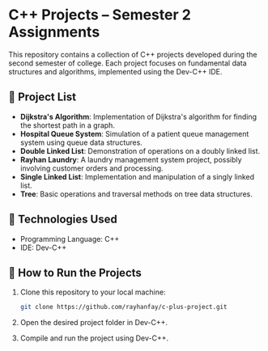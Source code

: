 # C++ Projects – Semester 2 Assignments

This repository contains a collection of C++ projects developed during the second semester of college. Each project focuses on fundamental data structures and algorithms, implemented using the Dev-C++ IDE.

## 📁 Project List

- **Dijkstra's Algorithm**: Implementation of Dijkstra's algorithm for finding the shortest path in a graph.
- **Hospital Queue System**: Simulation of a patient queue management system using queue data structures.
- **Double Linked List**: Demonstration of operations on a doubly linked list.
- **Rayhan Laundry**: A laundry management system project, possibly involving customer orders and processing.
- **Single Linked List**: Implementation and manipulation of a singly linked list.
- **Tree**: Basic operations and traversal methods on tree data structures.

## 🧰 Technologies Used

- Programming Language: C++
- IDE: Dev-C++

## 🚀 How to Run the Projects

1. Clone this repository to your local machine:
   ```bash
   git clone https://github.com/rayhanfay/c-plus-project.git

2. Open the desired project folder in Dev-C++.

3. Compile and run the project using Dev-C++.
